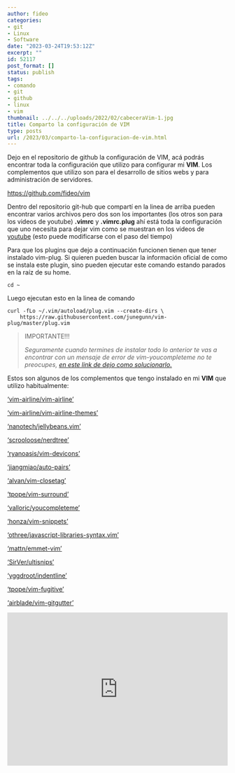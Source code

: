 ```yaml
---
author: fideo
categories:
- git
- Linux
- Software
date: "2023-03-24T19:53:12Z"
excerpt: ""
id: 52117
post_format: []
status: publish
tags:
- comando
- git
- github
- linux
- vim
thumbnail: ../../../uploads/2022/02/cabeceraVim-1.jpg
title: Comparto la configuración de VIM
type: posts
url: /2023/03/comparto-la-configuracion-de-vim.html
---
```


Dejo en el repositorio de github la configuración de VIM, acá podrás encontrar toda la configuración que utilizo para configurar mi **VIM**. Los complementos que utilizo son para el desarrollo de sitios webs y para administración de servidores.

<a href="https://github.com/fideo/vim" target="_blank">https://github.com/fideo/vim</a>

Dentro del repositorio git-hub que compartí en la linea de arriba pueden encontrar varios archivos pero dos son los importantes (los otros son para los videos de youtube) **.vimrc** y **.vimrc.plug** ahí está toda la configuración que uno necesita para dejar vim como se muestran en los videos de <a href="https://www.youtube.com/@FedericoMazzei/videos" target="_blank">youtube</a> (esto puede modificarse con el paso del tiempo)

Para que los plugins que dejo a continuación funcionen tienen que tener instalado vim-plug. Si quieren pueden buscar la información oficial de como se instala este plugin, sino pueden ejecutar este comando estando parados en la raíz de su home.

```
cd ~
```

Luego ejecutan esto en la linea de comando

```
curl -fLo ~/.vim/autoload/plug.vim --create-dirs \
    https://raw.githubusercontent.com/junegunn/vim-plug/master/plug.vim
```

> IMPORTANTE!!!
> 
> <cite>Seguramente cuando termines de instalar todo lo anterior te vas a encontrar con un mensaje de error de vim-youcompleteme no te preocupes, [en este link de dejo como solucionarlo.](/2023/03/vim-youcompleteme/)</cite>

Estos son algunos de los complementos que tengo instalado en mi **VIM** que utilizo habitualmente:

<a href="https://github.com/vim-airline" target="_blank">‘vim-airline/vim-airline’</a>  
  
<a href="https://github.com/vim-airline/vim-airline-themes" target="_blank">‘vim-airline/vim-airline-themes’</a>  
  
<a href="https://github.com/nanotech/jellybeans.vim" target="_blank">‘nanotech/jellybeans.vim’</a>  
  
<a href="https://github.com/preservim/nerdtree" target="_blank">‘scrooloose/nerdtree’</a>  
  
<a href="https://github.com/ryanoasis/vim-devicons" target="_blank">‘ryanoasis/vim-devicons’</a>  
  
<a href="https://github.com/jiangmiao/auto-pairs" target="_blank">‘jiangmiao/auto-pairs’</a>  
  
<a href="https://github.com/alvan/vim-closetag" target="_blank">‘alvan/vim-closetag’</a>  
  
<a href="https://github.com/tpope/vim-surround" target="_blank">‘tpope/vim-surround’</a>  
  
<a href="https://github.com/ycm-core/YouCompleteMe" target="_blank">‘valloric/youcompleteme’</a>  
  
<a href="https://github.com/honza/vim-snippets" target="_blank">‘honza/vim-snippets’</a>  
  
<a href="https://github.com/othree/javascript-libraries-syntax.vim" target="_blank">‘othree/javascript-libraries-syntax.vim’</a>  
  
<a href="https://github.com/mattn/emmet-vim" target="_blank">‘mattn/emmet-vim’</a>  
  
<a href="https://github.com/SirVer/ultisnips" target="_blank">‘SirVer/ultisnips’</a>  
  
<a href="https://github.com/Yggdroot/indentLine" target="_blank">‘yggdroot/indentline’</a>  
  
<a href="https://github.com/tpope/vim-fugitive" target="_blank">‘tpope/vim-fugitive’</a>  
  
<a href="https://github.com/airblade/vim-gitgutter" target="_blank">‘airblade/vim-gitgutter’</a>

<iframe allow="accelerometer; autoplay; clipboard-write; encrypted-media; gyroscope; picture-in-picture; web-share" allowfullscreen="" frameborder="0" height="350" loading="lazy" referrerpolicy="strict-origin-when-cross-origin" src="https://www.youtube.com/embed/UlX5b6NDet8?feature=oembed" title="Comparto la configuración de VIM" width="100%"></iframe>
